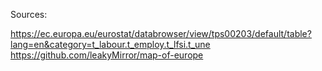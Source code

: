 Sources:

https://ec.europa.eu/eurostat/databrowser/view/tps00203/default/table?lang=en&category=t_labour.t_employ.t_lfsi.t_une
https://github.com/leakyMirror/map-of-europe
